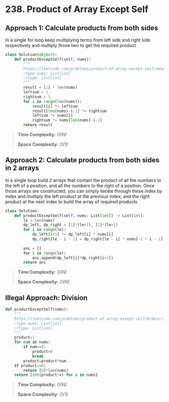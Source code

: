 # 238. Product of Array Except Self

## Approach 1: Calculate products from both sides

In a single for loop keep multiplying terms from left side and right side respectively and multiply those two to get the required product

```python
class Solution(object):
    def productExceptSelf(self, nums):
        """
        https://leetcode.com/problems/product-of-array-except-self/description/
        :type nums: List[int]
        :rtype: List[int]
        """
        result = [1] * len(nums)
        leftsum = 1
        rightsum = 1
        for i in range(len(nums)):
            result[i] *= leftsum
            result[len(nums)-i-1] *= rightsum
            leftsum *= nums[i]
            rightsum *= nums[len(nums)-i-1]
        return result
```

> **Time Complexity:** _O\(N\)_
>
> **Space Complexity:** _O\(1\)_

## Approach 2: Calculate products from both sides in 2 arrays

In a single loop build 2 arrays that contain the product of all the numbers to the left of a position, and all the numbers to the right of a position. Once those arrays are constructed, you can simply iterate through these index by index and multiply the left product at the previous index, and the right product at the next index to build the array of required products

```python
class Solution:
    def productExceptSelf(self, nums: List[int]) -> List[int]:
        le = len(nums)
        dp_left, dp_right = [1]*(le+1), [1]*(le+1)
        for i in range(le):
            dp_left[i+1] *= dp_left[i] * nums[i]
            dp_right[le - i - 1] = dp_right[le - i] * nums[-1 * i - 1]
        
        ans = []
        for i in range(le):
            ans.append(dp_left[i]*dp_right[i+1])
        return ans
```

> **Time Complexity:** _O\(N\)_
>
> **Space Complexity:** _O\(N\)_

## Illegal Approach: Division

```python
def productExceptSelf(nums):
    """
    https://leetcode.com/problems/product-of-array-except-self/#/description
    :type nums: List[int]
    :rtype: List[int]
    """
    product=1
    for num in nums:
        if num==0:
            product=0
            break
        product=product*num
    if product==0:
        return [0]*len(nums)
    return [int(product/x) for x in nums]
```

> **Time Complexity:** _O\(N\)_
>
> **Space Complexity:** _O\(1\)_

